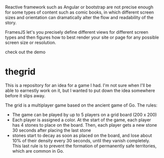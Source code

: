 Reactive framework such as Angular or bootstrap are not precise enough for some
types of content such as comic books, in which different screen sizes and orientation
can dramatically alter the flow and readability of the story.  

FramesJS let's you precisely define different views for different 
screen types and then figures how to best render your site or page 
for any possible screen size or resolution.

check out the demo


# thegrid

This is a repository for an idea for a game I had. I'm not sure when I'll be able to earnestly work on it, but I wanted to put down the idea somewhere before it slips away. 

The grid is a multiplayer game based on the ancient game of Go. The rules: 

- The game can be played by up to 5 players on a grid board (200 x 200)
- Each player is assigned a color. At the start of the game, each player has 4 stones to place on the board. Then, each player gets a new stone 30 seconds after placing the last stone
- stones start to decay as soon as placed on the board, and lose about 10% of their density every 30 seconds, until they vanish completely. This last rule is to prevent the formation of permanently safe territories, which are common in Go. 
